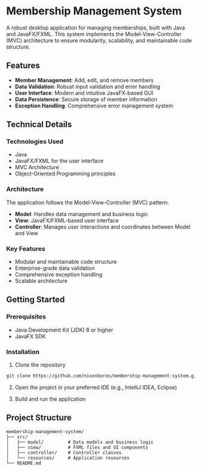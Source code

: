 # Membership Management System

A robust desktop application for managing memberships, built with Java and JavaFX/FXML. This system implements the Model-View-Controller (MVC) architecture to ensure modularity, scalability, and maintainable code structure.

## Features

- **Member Management**: Add, edit, and remove members
- **Data Validation**: Robust input validation and error handling
- **User Interface**: Modern and intuitive JavaFX-based GUI
- **Data Persistence**: Secure storage of member information
- **Exception Handling**: Comprehensive error management system

## Technical Details

### Technologies Used
- Java
- JavaFX/FXML for the user interface
- MVC Architecture
- Object-Oriented Programming principles

### Architecture
The application follows the Model-View-Controller (MVC) pattern:
- **Model**: Handles data management and business logic
- **View**: JavaFX/FXML-based user interface
- **Controller**: Manages user interactions and coordinates between Model and View

### Key Features
- Modular and maintainable code structure
- Enterprise-grade data validation
- Comprehensive exception handling
- Scalable architecture

## Getting Started

### Prerequisites
- Java Development Kit (JDK) 8 or higher
- JavaFX SDK

### Installation
1. Clone the repository
```bash
git clone https://github.com/nixonboros/membership-management-system.git
```

2. Open the project in your preferred IDE (e.g., IntelliJ IDEA, Eclipse)

3. Build and run the application

## Project Structure
```
membership-management-system/
├── src/
│   ├── model/         # Data models and business logic
│   ├── view/          # FXML files and UI components
│   ├── controller/    # Controller classes
│   └── resources/     # Application resources
└── README.md
```
